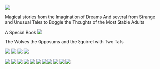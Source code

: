 

![](images/sometrainTT.png)



      
Magical stories from the Imagination of Dreams
And several from Strange and Unusual Tales to Boggle the Thoughts of the Most Stable Adults


A Special Book
![](images/wolves.png)


The Wolves the Opposums and the Squirrel with Two Tails

<source src="https://archangelstv.github.io/kidsbooksandfun/Video/cookiemonster.avi" />

![](images/RingofSkeletons.jpg) ![](images/curse.jpg) ![](images/Bridge1.jpg) ![](images/godivawhata.jpg)

![](images/lady.jpg) ![](images/searchblackrose.jpg) ![](images/wizard.jpg) ![](images/tomturkey.jpg) 
![](images/unicorns.jpg)  ![](images/treasure.jpg) ![](images/summer.jpg)![](images/blackcats.jpg)
![](images/skeleton.png) ![](images/shipBirds.png) ![](images/cattmouseM.png)
